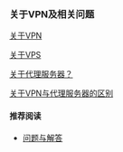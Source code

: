 ### 关于VPN及相关问题
[关于VPN](https://a2zitpro.github.io/web/aboutvpn)

[关于VPS]()

[关于代理服务器？](https://a2zitpro.github.io/web/关于代理服务器)

[关于VPN与代理服务器的区别]( )

#### 推荐阅读
- [ 问题与解答 ](https://a2zitpro.github.io/web/问题与解答)
